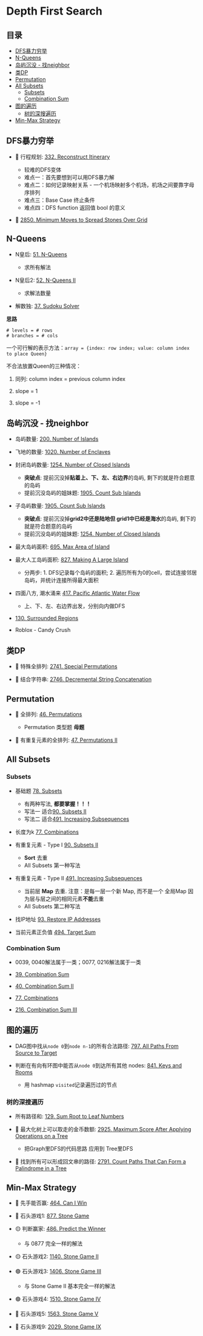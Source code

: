 # Depth First Search

## 目录
* [DFS暴力穷举](#dfs暴力穷举)
* [N-Queens](#n-Queens)
* [岛屿沉没 - 找neighbor](#岛屿沉没---找neighbor)
* [类DP](#类dp)
* [Permutation](#permutation)
* [All Subsets](#all-subsets)
    * [Subsets](#subsets)
    * [Combination Sum](#combination-sum)
* [图的遍历](#图的遍历)
    * [树的深搜遍历](#树的深搜遍历)
* [Min-Max Strategy](#min-max-strategy)


## DFS暴力穷举

* :red_circle: 行程规划: [332. Reconstruct Itinerary]()
    * 较难的DFS变体
    * 难点一：首先要想到可以用DFS暴力解
    * 难点二：如何记录映射关系 - 一个机场映射多个机场，机场之间要靠字母序排列
    * 难点三：Base Case 终止条件
    * 难点四：DFS function 返回值 bool 的意义

* :red_circle: [2850. Minimum Moves to Spread Stones Over Grid]()

## N-Queens

*  N皇后: [51. N-Queens]()
    * 求所有解法

* N皇后2: [52. N-Queens II]()
    * 求解法数量

* 解数独: [37. Sudoku Solver]()

**思路**

```
# levels = # rows
# branches = # cols
```

一个可行解的表示方法：`array = {index: row index; value: column index to place Queen}`

不合法放置Queen的三种情况：

1. 同列: column index = previous column index

2. slope = 1

3. slope = -1



## 岛屿沉没 - 找neighbor

* 岛屿数量: [200. Number of Islands](https://leetcode.com/problems/number-of-islands/submissions/)

* 飞地的数量: [1020. Number of Enclaves](https://leetcode.com/problems/number-of-enclaves/)

* 封闭岛屿数量: [1254. Number of Closed Islands](https://leetcode.com/problems/number-of-closed-islands/)
    * **突破点**: 提前沉没掉**贴着上、下、左、右边界**的岛屿, 剩下的就是符合题意的岛屿
    * 提前沉没岛屿的姐妹题: [1905. Count Sub Islands](https://leetcode.com/problems/count-sub-islands/)

* 子岛屿数量: [1905. Count Sub Islands](https://leetcode.com/problems/count-sub-islands/)
    * **突破点**: 提前沉没掉**grid2中还是陆地但 grid1中已经是海水**的岛屿, 剩下的就是符合题意的岛屿
    * 提前沉没岛屿的姐妹题: [1254. Number of Closed Islands](https://leetcode.com/problems/number-of-closed-islands/)

* 最大岛屿面积: [695. Max Area of Island](https://leetcode.com/problems/max-area-of-island/)

* 最大人工岛屿面积: [827. Making A Large Island](https://leetcode.com/problems/making-a-large-island/)
    * 分两步: 1. DFS记录每个岛屿的面积; 2. 遍历所有为0的cell，尝试连接邻居岛屿，并统计连接所得最大面积

* 四面八方, 潮水涌来 [417. Pacific Atlantic Water Flow](https://leetcode.com/problems/pacific-atlantic-water-flow/)
    * 上、下、左、右边界出发，分别向内做DFS

* [130. Surrounded Regions](https://leetcode.com/problems/surrounded-regions/)

* Roblox - Candy Crush

## 类DP

* :red_circle: 特殊全排列: [2741. Special Permutations](https://leetcode.com/problems/special-permutations/)

* :red_circle: 结合字符串: [2746. Decremental String Concatenation](https://leetcode.com/problems/decremental-string-concatenation/description/)


## Permutation

* :red_circle: 全排列: [46. Permutations](https://leetcode.com/problems/permutations/)
    * Permutation 类型题 **母题**

* :red_circle: 有重复元素的全排列: [47. Permutations II](https://leetcode.com/problems/permutations-ii/)




## All Subsets

### Subsets

* 基础题 [78. Subsets](https://leetcode.com/problems/subsets/)
    * 有两种写法, **都要掌握！！！**
    * 写法一 适合[90. Subsets II](https://leetcode.com/problems/subsets-ii/)
    * 写法二 适合[491. Increasing Subsequences](https://leetcode.com/problems/increasing-subsequences/)

* 长度为k [77. Combinations](https://leetcode.com/problems/combinations/)

* 有重复元素 - Type I [90. Subsets II](https://leetcode.com/problems/subsets-ii/)
    * **Sort** 去重
    * All Subsets 第一种写法

* 有重复元素 - Type II [491. Increasing Subsequences](https://leetcode.com/problems/increasing-subsequences/)
    * 当前层 **Map** 去重. 注意：是每一层一个新 Map, 而不是一个 全局Map 因为层与层之间的相同元素**不能**去重
    * All Subsets 第二种写法

* 找IP地址 [93. Restore IP Addresses](https://leetcode.com/problems/restore-ip-addresses/)

* 当前元素正负值 [494. Target Sum](https://leetcode.com/problems/target-sum/)

### Combination Sum
* 0039, 0040解法属于一类；0077, 0216解法属于一类

* [39. Combination Sum](https://leetcode.com/problems/combination-sum/)

* [40. Combination Sum II](https://leetcode.com/problems/combination-sum-ii/)

* [77. Combinations](https://leetcode.com/problems/combinations/)

* [216. Combination Sum III](https://leetcode.com/problems/combination-sum-iii/)



## 图的遍历
* DAG图中找从`node 0`到`node n-1`的所有合法路径: [797. All Paths From Source to Target]()

* 判断在有向有环图中能否从`node 0`到达所有其他 nodes: [841. Keys and Rooms]()
    * 用 hashmap `visited`记录遍历过的节点

### 树的深搜遍历

* 所有路径和: [129. Sum Root to Leaf Numbers]()

* :red_circle: 最大化树上可以取走的金币数额: [2925. Maximum Score After Applying Operations on a Tree](https://github.com/szhou12/leetcode-go/tree/main/leetcode/2925-Maximum-Score-After-Applying-Operations-on-a-Tree)
    * 把Graph里DFS的代码思路 应用到 Tree里DFS

* :red_circle: 找到所有可以形成回文串的路径: [2791. Count Paths That Can Form a Palindrome in a Tree]()




## Min-Max Strategy
* :red_circle: 先手能否赢: [464. Can I Win]()

* :red_circle: 石头游戏1: [877. Stone Game]()

* :yellow_circle: 判断赢家: [486. Predict the Winner]()
    * 与 0877 完全一样的解法

* :yellow_circle: 石头游戏2: [1140. Stone Game II]()

* :green_circle: 石头游戏3: [1406. Stone Game III]()
    * 与 Stone Game II 基本完全一样的解法

* :green_circle: 石头游戏4: [1510. Stone Game IV]()

* :red_circle: 石头游戏5: [1563. Stone Game V]()

* :red_circle: 石头游戏9: [2029. Stone Game IX]()